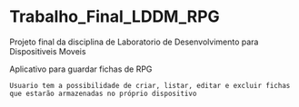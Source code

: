 # Trabalho_Final_LDDM_RPG
Projeto final da disciplina de Laboratorio de Desenvolvimento para Dispositiveis Moveis 


Aplicativo para guardar fichas de RPG
    
    Usuario tem a possibilidade de criar, listar, editar e excluir fichas que estarão armazenadas no próprio dispositivo
    
  

